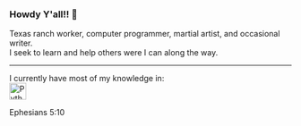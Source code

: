 ### Howdy Y'all!! 👋

Texas ranch worker, computer programmer, martial artist, and occasional writer. 
<br>
I seek to learn and help others were I can along the way.

---
I currently have most of my knowledge in:<br>
<img alt="Python" src="./" width="30" />

Ephesians 5:10
